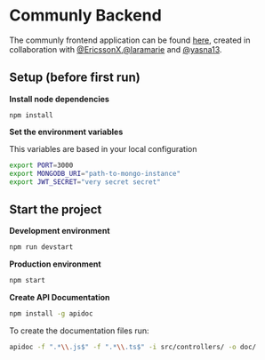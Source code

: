 # Communly Backend

The communly frontend application can be found [here](https://github.com/kajo404/communly-frontend), created in collaboration with [@EricssonX](https://github.com/EricssonX),[@laramarie](https://github.com/laramarie) and [@yasna13](https://github.com/yasna13).


## Setup (before first run)

**Install node dependencies**

```
npm install
```

**Set the environment variables**

This variables are based in your local configuration
```bash
export PORT=3000
export MONGODB_URI="path-to-mongo-instance"
export JWT_SECRET="very secret secret"
```

## Start the project

**Development environment**
```bash
npm run devstart
```

**Production environment**
```bash
npm start
```

**Create API Documentation**
```bash
npm install -g apidoc
```

To create the documentation files run:
```bash
apidoc -f ".*\\.js$" -f ".*\\.ts$" -i src/controllers/ -o doc/
```
